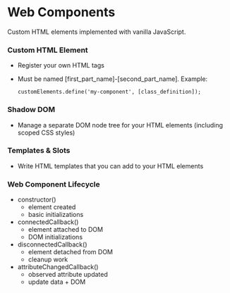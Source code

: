 # Web Components

Custom HTML elements implemented with vanilla JavaScript.

### Custom HTML Element

- Register your own HTML tags
- Must be named [first_part_name]-[second_part_name]. Example:

      customElements.define('my-component', [class_definition]);

### Shadow DOM

- Manage a separate DOM node tree for your HTML elements (including scoped CSS styles)

### Templates & Slots

- Write HTML templates that you can add to your HTML elements

### Web Component Lifecycle

- constructor()
  - element created
  - basic initializations
- connectedCallback()
  - element attached to DOM
  - DOM initializations
- disconnectedCallback()
  - element detached from DOM
  - cleanup work
- attributeChangedCallback()
  - observed attribute updated
  - update data + DOM
